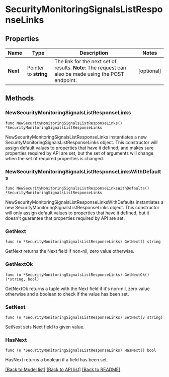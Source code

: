 # SecurityMonitoringSignalsListResponseLinks

## Properties

| Name     | Type                  | Description                                                                                           | Notes      |
| -------- | --------------------- | ----------------------------------------------------------------------------------------------------- | ---------- |
| **Next** | Pointer to **string** | The link for the next set of results. **Note**: The request can also be made using the POST endpoint. | [optional] |

## Methods

### NewSecurityMonitoringSignalsListResponseLinks

`func NewSecurityMonitoringSignalsListResponseLinks() *SecurityMonitoringSignalsListResponseLinks`

NewSecurityMonitoringSignalsListResponseLinks instantiates a new SecurityMonitoringSignalsListResponseLinks object.
This constructor will assign default values to properties that have it defined,
and makes sure properties required by API are set, but the set of arguments
will change when the set of required properties is changed.

### NewSecurityMonitoringSignalsListResponseLinksWithDefaults

`func NewSecurityMonitoringSignalsListResponseLinksWithDefaults() *SecurityMonitoringSignalsListResponseLinks`

NewSecurityMonitoringSignalsListResponseLinksWithDefaults instantiates a new SecurityMonitoringSignalsListResponseLinks object.
This constructor will only assign default values to properties that have it defined,
but it doesn't guarantee that properties required by API are set.

### GetNext

`func (o *SecurityMonitoringSignalsListResponseLinks) GetNext() string`

GetNext returns the Next field if non-nil, zero value otherwise.

### GetNextOk

`func (o *SecurityMonitoringSignalsListResponseLinks) GetNextOk() (*string, bool)`

GetNextOk returns a tuple with the Next field if it's non-nil, zero value otherwise
and a boolean to check if the value has been set.

### SetNext

`func (o *SecurityMonitoringSignalsListResponseLinks) SetNext(v string)`

SetNext sets Next field to given value.

### HasNext

`func (o *SecurityMonitoringSignalsListResponseLinks) HasNext() bool`

HasNext returns a boolean if a field has been set.

[[Back to Model list]](../README.md#documentation-for-models) [[Back to API list]](../README.md#documentation-for-api-endpoints) [[Back to README]](../README.md)
